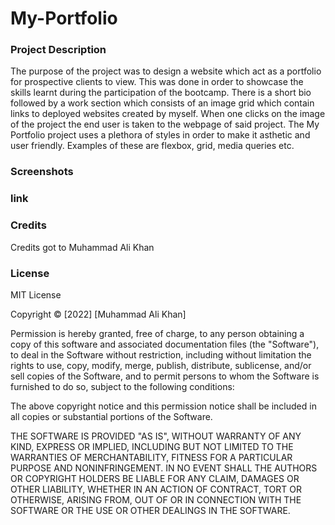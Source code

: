 # My-Portfolio

### Project Description

The purpose of the project was to design a website which act as a portfolio for prospective clients to view. This was done in order to showcase the skills learnt during the participation of the bootcamp. There is a short bio followed by a work section which consists of an image grid which contain links to deployed websites created by myself. When one clicks on the image of the project the end user is taken to the webpage of said project. The My Portfolio project uses a plethora of styles in order to make it asthetic and user friendly. Examples of these are flexbox, grid, media queries etc.  

### Screenshots


### link

### Credits

Credits got to Muhammad Ali Khan

### License

MIT License

Copyright &copy; [2022] [Muhammad Ali Khan]

Permission is hereby granted, free of charge, to any person obtaining a copy of this software and associated documentation files (the "Software"), to deal in the Software without restriction, including without limitation the rights to use, copy, modify, merge, publish, distribute, sublicense, and/or sell copies of the Software, and to permit persons to whom the Software is furnished to do so, subject to the following conditions:

The above copyright notice and this permission notice shall be included in all copies or substantial portions of the Software.

THE SOFTWARE IS PROVIDED "AS IS", WITHOUT WARRANTY OF ANY KIND, EXPRESS OR IMPLIED, INCLUDING BUT NOT LIMITED TO THE WARRANTIES OF MERCHANTABILITY, FITNESS FOR A PARTICULAR PURPOSE AND NONINFRINGEMENT. IN NO EVENT SHALL THE AUTHORS OR COPYRIGHT HOLDERS BE LIABLE FOR ANY CLAIM, DAMAGES OR OTHER LIABILITY, WHETHER IN AN ACTION OF CONTRACT, TORT OR OTHERWISE, ARISING FROM, OUT OF OR IN CONNECTION WITH THE SOFTWARE OR THE USE OR OTHER DEALINGS IN THE SOFTWARE.